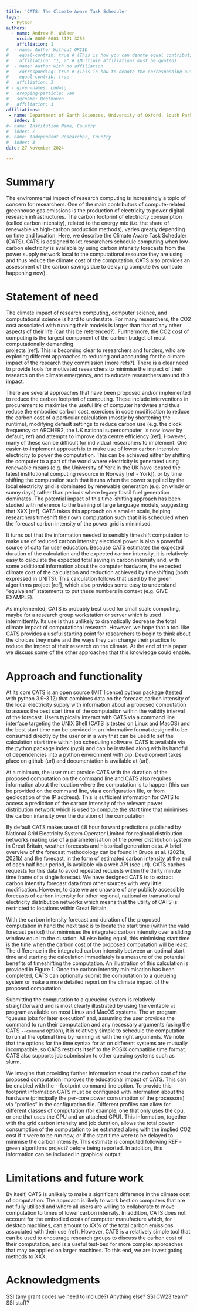 ```yaml
---
title: 'CATS: The Climate Aware Task Scheduler'
tags:
  - Python
authors:
  - name: Andrew M. Walker
    orcid: 0000-0003-3121-3255
    affiliation: 1
#  - name: Author Without ORCID
#    equal-contrib: true # (This is how you can denote equal contributions between multiple authors)
#    affiliation: "1, 2" # (Multiple affiliations must be quoted)
#  - name: Author with no affiliation
#    corresponding: true # (This is how to denote the corresponding author)
#    equal-contrib: true
#   affiliation: 3
# - given-names: Ludwig
#   dropping-particle: van
#   surname: Beethoven
#   affiliation: 3
affiliations:
 - name: Department of Earth Sciences, University of Oxford, South Parks Road, Oxford, OX1 3AN UK
   index: 1
#- name: Institution Name, Country
#  index: 2
#- name: Independent Researcher, Country
#  index: 3
date: 27 November 2024

---
```


# Summary
The environmental impact of research computing is increasingly a topic of concern for researchers.
One of the main contributors of compute-related greenhouse gas emissions is the production of
electricity to power digital research infrastructures. The carbon footprint of electricity consumption 
(called carbon intensity), related to the energy mix (i.e. the share of renewable vs high-carbon 
production methods), varies greatly depending on time and location.  Here, we describe the Climate 
Aware Task Scheduler (CATS). CATS is designed to let researchers schedule computing when low-carbon 
electricity is available by using carbon intensity forecasts from the power supply network local to 
the computational resource they are using and thus reduce the climate cost of the computation. CATS 
also provides an assessment of the carbon savings due to delaying compute (vs compute happening now).

# Statement of need

The climate impact of research computing, computer science, and computational science is hard to 
understate. For many researchers, the CO2 cost associated with running their models is larger 
than that of any other aspects of their life [can this be referenced?]. Furthermore, the CO2 
cost of computing is the largest component of the carbon budget of most computationally demanding  
projects [ref]. This is becoming clear to researchers and funders, who are exploring different 
approaches to reducing and accounting for the climate impact of the research they commission [more 
refs?]. There is a clear need to provide tools for motivated researchers to minimise the impact of 
their research on the climate emergency, and to educate researchers around this impact.

There are several approaches that have been proposed and/or implemented to reduce the carbon footprint of computing. These include interventions in procurement to maximise the useful life of computer hardware and thus reduce the embodied carbon cost, exercises in code modification to reduce the carbon cost of a particular calculation (mostly by shortening the runtime), modifying default settings to reduce carbon use (e.g. the clock frequency on ARCHER2, the UK national supercomputer, is now lower by default, ref) and attempts to improve data centre efficiency [ref]. However, many of these can be difficult for individual researchers to implement. One easier-to-implement approach is to make use of lower carbon intensive electricity to power the computation. This can be achieved either by shifting the computer to a part of the world where electricity is generated using renewable means (e.g. the University of York in the UK have located the latest institutional computing resource in Norway [ref - York]), or by time shifting the computation such that it runs when the power supplied by the local electricity grid is dominated by renewable generation (e.g. on windy or sunny days) rather than periods where legacy fossil fuel generation dominates. The potential impact of this time-shifting approach has been studied with reference to the training of large language models, suggesting that XXX [ref]. CATS takes this approach on a smaller scale, helping researchers timeshift their own computation such that it is scheduled when the forecast carbon intensity of the power grid is minimised. 

It turns out that the information needed to sensibly timeshift computation to make use of reduced carbon intensity electrical power is also a powerful source of data for user education. Because CATS estimates the expected duration of the calculation and the expected carbon intensity, it is relatively easy to calculate the expected total saving in carbon intensity and, with some additional information about the computer hardware, the expected climate cost of the calculation and reduction achieved by timeshifting (both expressed in UNITS). This calculation follows that used by the green algorithms project [ref], which also provides some easy to understand “equivalent” statements to put these numbers in context (e.g. GIVE EXAMPLE).

As implemented, CATS is probably best used for small scale computing, maybe for a research group workstation or server which is used intermittently. Its use is thus unlikely to dramatically decrease the total climate impact of computational research. However, we hope that a tool like CATS provides a useful starting point for researchers to begin to think about the choices they make and the ways they can change their practice to reduce the impact of their research on the climate. At the end of this paper we discuss some of the other approaches that this knowledge could enable.

# Approach and functionality

At its core CATS is an open source (MIT licence) python package (tested with python 3.9-3.12) that combines data on the forecast carbon intensity of the local electricity supply with information about a proposed computation to assess the best start time of the computation within the validity interval of the forecast. Users typically interact with CATS via a command line interface targeting the UNIX Shell (CATS is tested on Linux and MacOS) and the best start time can be provided in an informative format designed to be consumed directly by the user or in a way that can be used to set the calculation start time within job scheduling software. CATS is available via the python package index (pypi) and can be installed along with its handful of dependencies into a python environment with pip. Development takes place on github (url) and documentation is available at (url).

At a minimum, the user must provide CATS with the duration of the proposed computation on the command line and CATS also requires information about the location where the computation is to happen (this can be provided on the command line, via a configuration file, or from geolocation of the IP address). This is sufficient information for CATS to access a prediction of the carbon intensity of the relevant power distribution network which is used to compute the start time that minimises the carbon intensity over the duration of the computation.

By default CATS makes use of 48 hour forward predictions published by National Grid Electricity System Operator Limited for regional distribution networks making use of a parameterisation of the power distribution system in Great Britain, weather forecasts and historical generation data. A brief overview of the forecast methodology can be found in Bruce et al. (2021a; 2021b) and the forecast, in the form of estimated carbon intensity at the end of each half hour period, is available via a web API (see url). CATS caches requests for this data to avoid repeated requests within the thirty minute time frame of a single forecast. We have designed CATS to to extract carbon intensity forecast data from other sources with very little modification. However, to date we are unaware of any publicly accessible forecasts of carbon intensity for other regional, national or transnational electricity distribution networks which means that the utility of CATS is restricted to locations within Great Britain.

With the carbon intensity forecast and duration of the proposed computation in hand the next task is to locate the start time (within the valid forecast period) that minimises the integrated carbon intensity over a sliding window equal to the duration. All else being equal, this minimising start time is the time when the carbon cost of the proposed computation will be least. The difference in the integrated carbon intensity between an optimal start time and starting the calculation immediately is a measure of the potential benefits of timeshifting the computation. An illustration of this calculation is provided in Figure 1. Once the carbon intensity minimisation has been completed, CATS can optionally submit the computation to a queueing system or make a more detailed report on the climate impact of the proposed computation.

Submitting the computation to a queueing system is relatively straightforward and is most clearly illustrated by using the veritable `at` program available on most Linux and MacOS systems. The `at` program “queues jobs for later execution” and, assuming the user provides the command to run their computation and any necessary arguments (using the CATS `--command` option), it is relatively simple to schedule the computation to run at the optimal time by running `at` with the right arguments. We note that the options for the time syntax for `at` on different systems are mutually incompatible, so CATS restricts itself to the POSIX compatible time format. CATS also supports job submission to other queuing systems such as slurm. 

We imagine that providing further information about the carbon cost of the proposed computation improves the educational impact of CATS. This can be enabled with the --footprint command line option. To provide this footprint information CATS must be configured with information about the hardware (principally the per-core power consumption of the processors) via “profiles” in the configuration file. Different profiles can allow for different classes of computation (for example, one that only uses the cpu, or one that uses the CPU and an attached GPU). This information, together with the grid carbon intensity and job duration, allows the total power consumption of the computation to be estimated along with the implied CO2 cost if it were to be run now, or if the start time were to be delayed to minimise the carbon intensity. This estimate is computed following REF - green algorithms project? before being reported. In addition, this information can be included in graphical output.

# Limitations and future work

By itself, CATS is unlikely to make a significant difference in the climate cost of computation. The approach is likely to work best on computers that are not fully utilised and where all users are willing to collaborate to move computation to times of lower carbon intensity. In addition, CATS does not account for the embodied costs of computer manufacture which, for desktop machines, can amount to XX% of the total carbon emissions associated with their use (ref). However, CATS is a relatively simple tool that can be used to encourage research groups to discuss the carbon cost of their computation, and is a useful test-bed for more complex approaches that may be applied on larger machines. To this end, we are investigating methods to XXX.

# Acknowledgments

SSI (any grant codes we need to include?)
Anything else? SSI CW23 team? SSI staff?

